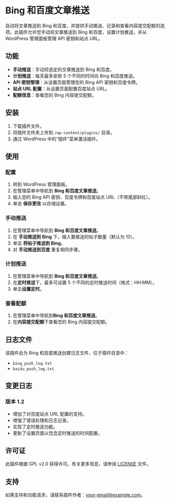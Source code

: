 # Bing 和百度文章推送

自动将文章推送到 Bing 和百度，并提供手动推送、记录和查看内容提交配额的选项。此插件允许您手动将文章推送到 Bing 和百度，设置计划推送，并从 WordPress 管理面板管理 API 密钥和站点 URL。

## 功能

- **手动推送**：手动将选定的文章推送到 Bing 和百度。
- **计划推送**：每天最多安排 5 个不同的时间向 Bing 和百度推送。
- **API 密钥管理**：从设置页面管理您的 Bing API 密钥和百度令牌。
- **站点 URL 配置**：从设置页面配置百度站点 URL。
- **配额信息**：查看您的 Bing 内容提交配额。

## 安装

1. 下载插件文件。
2. 将插件文件夹上传到 `/wp-content/plugins/` 目录。
3. 通过 WordPress 中的“插件”菜单激活插件。

## 使用

### 配置

1. 转到 WordPress 管理面板。
2. 在管理菜单中导航到 **Bing 和百度文章推送**。
3. 输入您的 Bing API 密钥、百度令牌和百度站点 URL（不带尾部斜杠）。
4. 单击 **保存更改** 以存储设置。

### 手动推送

1. 在管理菜单中导航到 **Bing 和百度文章推送**。
2. 在 **手动推送到 Bing** 下，输入要推送的帖子数量（默认为 10）。
3. 单击 **将帖子推送到 Bing**。
4. 对 **手动推送到百度** 重复相同步骤。

### 计划推送

1. 在管理菜单中导航到 **Bing 和百度文章推送**。
2. 在**定时推送**下，最多可设置 5 个不同的定时推送时间（格式：HH:MM）。
3. 单击**设置定时**。

### 查看配额

1. 在管理菜单中导航到**Bing 和百度文章推送**。
2. 在**内容提交配额**下查看您的 Bing 内容提交配额。

## 日志文件

该插件会为 Bing 和百度推送创建日志文件，位于插件目录中：

- `bing_push_log.txt`
- `baidu_push_log.txt`

## 变更日志

### 版本 1.2
- 增加了对百度站点 URL 配置的支持。
- 增强了错误处理和日志记录。
- 实现了定时推送功能。
- 更新了设置页面以包含定时推送的时间配置。

## 许可证

此插件根据 GPL v2.0 获得许可。有关更多信息，请参阅 [LICENSE](LICENSE) 文件。

## 支持

如需支持和功能请求，请联系插件作者：[your-email@example.com](mailto:your-email@example.com)。
